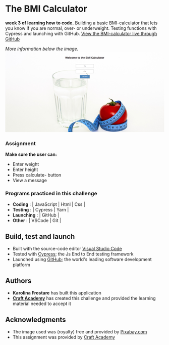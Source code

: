 # The BMI Calculator
**week 3 of learning how to code.** Building a basic BMI-calculator that lets you know if you are normal, over- or underweight. Testing functions with Cypress and launching with GitHub. [View the BMI-calculator live through GitHub](https://kfrostare.github.io/BMI_repo/)

*More information below the image.*
![The BMI Calculator](src/assets/css/bmicover01.jpg)

### Assignment
**Make sure the user can:**
* Enter weight
* Enter height
* Press calculate- button
* View a message

### Programs practiced in this challenge
* **Coding**
: | JavaScript | Html | Css |
* **Testing**
: | Cypress | Yarn |  
* **Launching**
: | GitHub |
* **Other**
: | VSCode | Git |

## Build, test and launch
* Built with the source-code editor [Visual Studio Code](https://code.visualstudio.com/)
* Tested with [Cypress](https://www.cypress.io/); the Js End to End testing framework
* Launched using [GitHub](https://github.com/); the world's leading software development platform

## Authors
* **Karolina Frostare** has built this application
* **[Craft Academy](https://www.craftacademy.se/english/)** has created this challenge and provided the learning material needed to accept it

## Acknowledgments
* The image used was (royalty) free and provided by [Pixabay.com](https://pixabay.com/)
* This assignment was provided by [Craft Academy](https://www.craftacademy.se/english/)